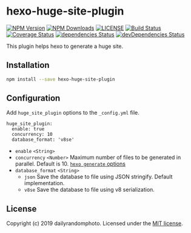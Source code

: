 # hexo-huge-site-plugin

[![NPM Version][npm-version-image]][npm-url]
[![NPM Downloads][npm-downloads-image]][npm-url]
[![LICENSE][license-image]][license-url]
[![Build Status][travis-image]][travis-url]
[![Coverage Status][coveralls-image]][coveralls-url]
[![dependencies Status][dependencies-image]][dependencies-url]
[![devDependencies Status][devDependencies-image]][devDependencies-url]

This plugin helps hexo to generate a huge site.

## Installation
```sh
npm install --save hexo-huge-site-plugin
```

## Configuration
Add `huge_site_plugin` options to the `_config.yml` file.
```
huge_site_plugin:
  enable: true
  concurrency: 10
  database_format: 'v8se'
```

- `enable` `<String>`
- `concurrency` `<Number>` Maximum number of files to be generated in parallel. Default is 10. [`hexo generate` options](https://hexo.io/docs/commands#generate)
- `database_format` `<String>`
  - `json` Save the database to file using JSON stringify. Default implementation.
  - `v8se` Save the database to file using v8 serialization.

## License
Copyright (c) 2019 dailyrandomphoto. Licensed under the [MIT license][license-url].

[npm-url]: https://www.npmjs.com/package/hexo-huge-site-plugin
[travis-url]: https://travis-ci.org/dailyrandomphoto/hexo-huge-site-plugin
[coveralls-url]: https://coveralls.io/github/dailyrandomphoto/hexo-huge-site-plugin?branch=master
[license-url]: LICENSE
[dependencies-url]: https://david-dm.org/dailyrandomphoto/hexo-huge-site-plugin
[devDependencies-url]: https://david-dm.org/dailyrandomphoto/hexo-huge-site-plugin?type=dev

[npm-downloads-image]: https://img.shields.io/npm/dm/hexo-huge-site-plugin.svg
[npm-version-image]: https://img.shields.io/npm/v/hexo-huge-site-plugin.svg
[license-image]: https://img.shields.io/npm/l/hexo-huge-site-plugin.svg
[travis-image]: https://img.shields.io/travis/dailyrandomphoto/hexo-huge-site-plugin/master
[coveralls-image]: https://coveralls.io/repos/github/dailyrandomphoto/hexo-huge-site-plugin/badge.svg?branch=master
[dependencies-image]: https://david-dm.org/dailyrandomphoto/hexo-huge-site-plugin/status.svg
[devDependencies-image]: https://david-dm.org/dailyrandomphoto/hexo-huge-site-plugin/dev-status.svg
